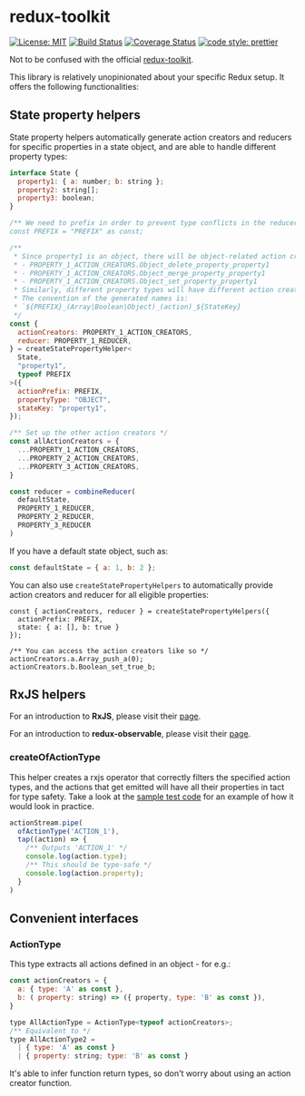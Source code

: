 # redux-toolkit

[![License: MIT](https://img.shields.io/badge/License-MIT-yellow.svg)](https://opensource.org/licenses/MIT)
[![Build Status](https://travis-ci.org/protoman92/redux-toolkit.svg?branch=master)](https://travis-ci.org/protoman92/redux-toolkit)
[![Coverage Status](https://coveralls.io/repos/github/protoman92/redux-toolkit/badge.svg?branch=master)](https://coveralls.io/github/protoman92/redux-toolkit?branch=master)
[![code style: prettier](https://img.shields.io/badge/code_style-prettier-ff69b4.svg?style=flat-square)](https://github.com/prettier/prettier)

Not to be confused with the official [redux-toolkit](https://github.com/reduxjs/redux-toolkit).

This library is relatively unopinionated about your specific Redux setup. It
offers the following functionalities:

## State property helpers

State property helpers automatically generate action creators and reducers for
specific properties in a state object, and are able to handle different property
types:

```javascript
interface State {
  property1: { a: number; b: string };
  property2: string[];
  property3: boolean;
}

/** We need to prefix in order to prevent type conflicts in the reducer.
const PREFIX = "PREFIX" as const;

/** 
 * Since property1 is an object, there will be object-related action creators:
 * - PROPERTY_1_ACTION_CREATORS.Object_delete_property_property1
 * - PROPERTY_1_ACTION_CREATORS.Object_merge_property_property1
 * - PROPERTY_1_ACTION_CREATORS.Object_set_property_property1
 * Similarly, different property types will have different action creators.
 * The convention of the generated names is:
 * `${PREFIX}_(Array|Boolean|Object)_(action)_${StateKey}
 */
const {
  actionCreators: PROPERTY_1_ACTION_CREATORS,
  reducer: PROPERTY_1_REDUCER,
} = createStatePropertyHelper<
  State,
  "property1",
  typeof PREFIX
>({
  actionPrefix: PREFIX,
  propertyType: "OBJECT",
  stateKey: "property1",
});

/** Set up the other action creators */
const allActionCreators = {
  ...PROPERTY_1_ACTION_CREATORS,
  ...PROPERTY_2_ACTION_CREATORS,
  ...PROPERTY_3_ACTION_CREATORS,
}

const reducer = combineReducer(
  defaultState,
  PROPERTY_1_REDUCER,
  PROPERTY_2_REDUCER,
  PROPERTY_3_REDUCER
)
```

If you have a default state object, such as:

```javascript
const defaultState = { a: 1, b: 2 };
```

You can also use `createStatePropertyHelpers` to automatically provide action
creators and reducer for all eligible properties:

```
const { actionCreators, reducer } = createStatePropertyHelpers({
  actionPrefix: PREFIX,
  state: { a: [], b: true }
});

/** You can access the action creators like so */
actionCreators.a.Array_push_a(0);
actionCreators.b.Boolean_set_true_b;
```

## RxJS helpers

For an introduction to **RxJS**, please visit their [page](https://github.com/ReactiveX/rxjs).

For an introduction to **redux-observable**, please visit their [page](https://github.com/redux-observable/redux-observable).

### createOfActionType

This helper creates a rxjs operator that correctly filters the specified action
types, and the actions that get emitted will have all their properties in tact
for type safety. Take a look at the [sample test code](./src/rxjs.test.ts) for
an example of how it would look in practice.

```javascript
actionStream.pipe(
  ofActionType('ACTION_1'),
  tap((action) => {
    /** Outputs 'ACTION_1' */
    console.log(action.type);
    /** This should be type-safe */
    console.log(action.property);
  }
)
```

## Convenient interfaces

### ActionType

This type extracts all actions defined in an object - for e.g.:

```javascript
const actionCreators = {
  a: { type: 'A' as const },
  b: ( property: string) => ({ property, type: 'B' as const }),
}

type AllActionType = ActionType<typeof actionCreators>;
/** Equivalent to */
type AllActionType2 =
  | { type: 'A' as const } 
  | { property: string; type: 'B' as const }
```

It's able to infer function return types, so don't worry about using an action
creator function.

